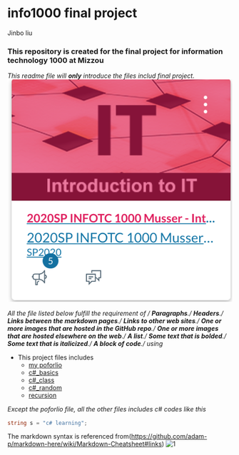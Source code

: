 # info1000 final project

Jinbo liu

### This repository is created for the final project for information technology 1000 at Mizzou

*This readme file will **only** introduce the files includ final project.* 
![1000](https://github.com/Dokidok1/new1000/blob/master/images/1000.png)


*All the file listed below fulfill the requirement of /
**Paragraphs**./ 
**Headers**./ 
**Links between the markdown pages**./ 
**Links to other web sites**./ 
**One or more images that are hosted in the GitHub repo**./ 
**One or more images that are hosted elsewhere on the web**./ 
**A list**./ 
**Some text that is bolded**./ 
**Some text that is italicized**./ 
**A block of code**./ 
using*


* This project files includes
  * [my poforlio](https://github.com/Dokidok1/new1000/blob/master/md_files/me.md)
  * [c#_basics](https://github.com/Dokidok1/new1000/blob/master/md_files/c%23_basic.md)
  * [c#_class](https://github.com/Dokidok1/new1000/blob/master/md_files/c%23_class.md)
  * [c#_random](https://github.com/Dokidok1/new1000/blob/master/md_files/c%23_random.md)
  * [recursion](https://github.com/Dokidok1/new1000/blob/master/md_files/recursion.md)

*Except the poforlio file, all the other files includes c# codes like this*
```c#
string s = "c# learning";

```

The markdown syntax is referenced from(https://github.com/adam-p/markdown-here/wiki/Markdown-Cheatsheet#links)
![1](https://code-maze.com/wp-content/uploads/2020/01/Code-Maze-Logo-White-Text-Transparent-HRez-Full.png)
